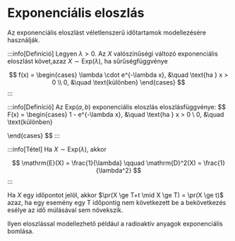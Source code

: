 # Exponenciális eloszlás
Az exponenciális eloszlást véletlenszerű időtartamok modellezésére használják.

:::info[Definíció]
Legyen $\lambda > 0$. Az $X$ valószínűségi változó exponenciális eloszlást követ,azaz $X \sim \mathrm{Exp}(\lambda)$, ha
sűrűségfüggvénye

$$
f(x) =
\begin{cases}
\lambda \cdot e^{-\lambda x}, &\quad \text{ha } x > 0 \\
0, &\quad \text{különben} 
\end{cases}
$$
:::



:::info[Definíció]
Az $\mathrm{Exp}(a, b)$ exponenciális eloszlás eloszlásfüggvénye:
$$
F(x) = \begin{cases}
1 - e^{-\lambda x}, &\quad \text{ha } x > 0 \\
0, &\quad \text{különben}

\end{cases}
$$
:::

:::info[Tétel]
Ha $X \sim \mathrm{Exp}(\lambda)$, akkor

$$
\mathrm{E}(X) = \frac{1}{\lambda} \qquad \mathrm{D}^2(X) = \frac{1}{\lambda^2}
$$
:::

Ha $X$ egy időpontot jelöl, akkor $\pr(X \ge T+t \mid X \ge T) = \pr(X \ge t)$ azaz, ha egy esemény egy T időpontig nem
következett be a bekövetkezés esélye az idő múlásával sem növekszik.

Ilyen eloszlással modellezhető például a radioaktív anyagok exponenciális bomlása.
